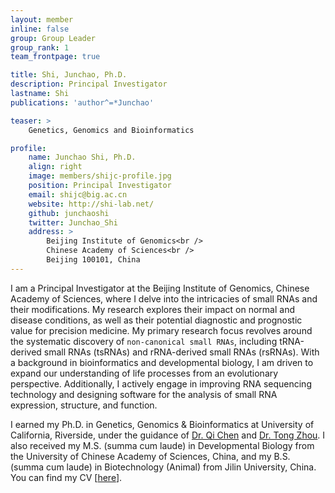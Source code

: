 ```yaml
---
layout: member
inline: false
group: Group Leader
group_rank: 1
team_frontpage: true

title: Shi, Junchao, Ph.D.
description: Principal Investigator
lastname: Shi
publications: 'author^=*Junchao'

teaser: >
    Genetics, Genomics and Bioinformatics

profile:
    name: Junchao Shi, Ph.D.
    align: right
    image: members/shijc-profile.jpg
    position: Principal Investigator
    email: shijc@big.ac.cn
    website: http://shi-lab.net/
    github: junchaoshi
    twitter: Junchao_Shi
    address: >
        Beijing Institute of Genomics<br />
        Chinese Academy of Sciences<br />
        Beijing 100101, China
---
```


<!-- altmetric -->
<script type='text/javascript' src='https://d1bxh8uas1mnw7.cloudfront.net/assets/embed.js'></script>
<script async src="https://badge.dimensions.ai/badge.js" charset="utf-8"></script>

I am a Principal Investigator at the Beijing Institute of Genomics, Chinese Academy of Sciences, where I delve into the intricacies of small RNAs and their modifications. My research explores their impact on normal and disease conditions, as well as their potential diagnostic and prognostic value for precision medicine. My primary research focus revolves around the systematic discovery of `non-canonical small RNAs`, including tRNA-derived small RNAs (tsRNAs) and rRNA-derived small RNAs (rsRNAs).
With a background in bioinformatics and developmental biology, I am driven to expand our understanding of life processes from an evolutionary perspective. Additionally, I actively engage in improving RNA sequencing technology and designing software for the analysis of small RNA expression, structure, and function.

I earned my Ph.D. in Genetics, Genomics & Bioinformatics at University of California, Riverside, under the guidance of [Dr. Qi Chen](http://qichen-lab.info/) and [Dr. Tong Zhou](https://tongzhoulab.org/). I also received my M.S. (summa cum laude) in Developmental Biology from the University of Chinese Academy of Sciences, China, and my B.S. (summa cum laude) in Biotechnology (Animal) from Jilin University, China. You can find my CV \[[here](/cv/)\].